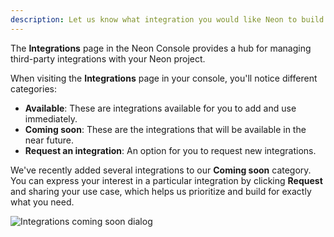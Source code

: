 ```yaml
---
description: Let us know what integration you would like Neon to build next
---
```


The **Integrations** page in the Neon Console provides a hub for managing third-party integrations with your Neon project.

When visiting the **Integrations** page in your console, you'll notice different categories:

- **Available**: These are integrations available for you to add and use immediately.
- **Coming soon**: These are the integrations that will be available in the near future.
- **Request an integration**: An option for you to request new integrations.

We've recently added several integrations to our **Coming soon** category. You can express your interest in a particular integration by clicking **Request** and sharing your use case, which helps us prioritize and build for exactly what you need.

![Integrations coming soon dialog](/docs/relnotes/integrations_request.png)
